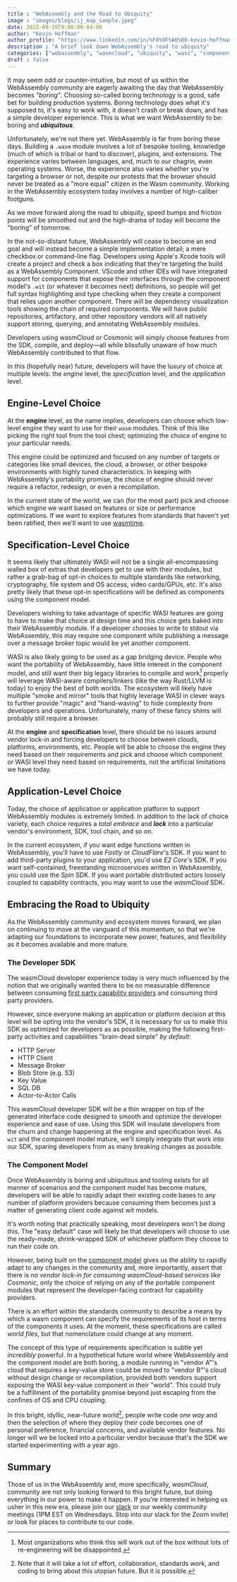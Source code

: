 ```yaml
---
title : "WebAssembly and the Road to Ubiquity"
image : "images/blogs/ij_map_sample.jpeg"
date: 2022-09-19T9:00:00-04:00
author: "Kevin Hoffman"
author_profile: "https://www.linkedin.com/in/%F0%9F%A6%80-kevin-hoffman-9252669/"
description : "A brief look down WebAssembly's road to ubiquity"
categories: ["webassembly", "wasmcloud", "ubiquity", "wasi", "component model"]
draft : false
---
```


It may seem odd or counter-intuitive, but most of us within the WebAssembly community are eagerly awaiting the day that WebAssembly becomes _"boring"_. Choosing so-called boring technology is a good, safe bet for building production systems. Boring technology does what it's supposed to, it's easy to work with, it doesn't crash or break down, and has a simple developer experience. This is what we want WebAssembly to be: boring and **_ubiquitous_**.

Unfortunately, we're not there yet. WebAssembly is far from boring these days. Building a `.wasm`  module involves a lot of bespoke tooling, knowledge (much of which is tribal or hard to discover), plugins, and extensions. The experience varies between languages, and, much to our chagrin, even operating systems. Worse, the experience also varies whether you're targeting a browser or not, despite our protests that the browser should never be treated as a "more equal" citizen in the Wasm community. Working in the WebAssembly ecosystem today involves a number of high-caliber footguns.

As we move forward along the road to ubiquity, speed bumps and friction points will be smoothed out and the high-drama of today will become the "boring" of tomorrow.

In the not-so-distant future, WebAssembly will cease to become an end goal and will instead become a simple implementation detail; a mere checkbox or command-line flag. Developers using Apple's Xcode tools will create a project and check a box indicating that they're targeting the build as a WebAssembly Component. VScode and other IDEs will have integrated support for components that expose their interfaces through the component model's `.wit`  (or whatever it becomes next) definitions, so people will get full syntax highlighting and type checking when they create a component that relies upon another component. There will be dependency visualization tools showing the chain of required components. We will have public repositories, artifactory, and other repository vendors will all natively support storing, querying, and annotating WebAssembly modules.

Developers using wasmCloud or Cosmonic will simply choose features from the SDK, compile, and deploy—all while blissfully unaware of how much WebAssembly contributed to that flow.

In this (hopefully near) future, developers will have the luxury of choice at multiple levels: the _engine_ level, the _specification_ level, and the _application_ level.

## Engine-Level Choice
At the **engine** level, as the name implies, developers can choose which low-level engine they want to use for their `wasm` modules. Think of this like picking the right tool from the tool chest; optimizing the choice of engine to your particular needs.

This engine could be optimized and focused on any number of targets or categories like small devices, the cloud, a browser, or other bespoke environments with highly tuned characteristics. In keeping with WebAssembly's portability promise, the choice of engine should never require a refactor, redesign, or even a recompilation.

In the current state of the world, we can (for the most part) pick and choose which engine we want based on features or size or performance optimizations. If we want to explore features from standards that haven't yet been ratified, then we'll want to use [wasmtime](https://wasmtime.dev/).

## Specification-Level Choice
It seems likely that ultimately WASI will not be a single all-encompassing walled box of extras that developers get to use with their modules, but rather a grab-bag of opt-in choices to multiple standards like networking, cryptography, file system and OS access, video cards/GPUs, etc. It's also pretty likely that these opt-in specifications will be defined as components using the component model.

Developers wishing to take advantage of specific WASI features are going to have to make that choice at design time and this choice gets baked into their WebAssembly module. If a developer chooses to write to stdout via WebAssembly, this may require one component while publishing a message over a message broker topic would be yet another component.

WASI is also likely going to be used as a gap bridging device. People who want the portability of WebAssembly, have little interest in the component model, and still want their big legacy libraries to compile and work[^1] properly will leverage WASI-aware compilers/linkers (like the way Rust/LLVM is today) to enjoy the best of both worlds. The ecosystem will likely have multiple "smoke and mirror" tools that highly leverage WASI in clever ways to further provide "magic" and "hand-waving" to hide complexity from developers and operations. Unfortunately, many of these fancy shims will probably still require a browser.

At the **engine** and **specification** level, there should be no issues around vendor lock-in and forcing developers to choose between clouds, platforms, environments, etc. People will be able to choose the engine they need based on their requirements and pick and choose which component or WASI level they need based on requirements, not the artificial limitations we have today.

## Application-Level Choice
Today, the choice of application or application platform to support WebAssembly modules is extremely limited. In addition to the lack of choice variety, each choice requires a _total embrace_ and **_lock_** into a particular vendor's environment, SDK, tool chain, and so on.

In the current ecosystem, if you want edge functions written in WebAssembly, you'll have to use _Fastly_ or _CloudFlare_'s SDK. If you want to add third-party plugins to your application, you'd use _E2 Core_'s SDK. If you want self-contained, freestanding microservices written in WebAssembly, you could use the _Spin_ SDK. If you want portable distributed actors loosely coupled to capability contracts, you may want to use the _wasmCloud_ SDK.

## Embracing the Road to Ubiquity
As the WebAssembly community and ecosystem moves forward, we plan on continuing to move at the vanguard of this momentum, so that we're adapting our foundations to incorporate new power, features, and flexibility as it becomes available and more mature.

### The Developer SDK
The wasmCloud developer experience today is very much influenced by the notion that we originally wanted there to be no measurable difference between consuming [first party capability providers](https://wasmcloud.dev/app-dev/std-caps/) and consuming third party providers.

However, since everyone making an application or platform decision at this level will be opting into the vendor's SDK, it is necessary for us to make this SDK as optimized for developers as as possible, making the following first-party activities and capabilities "brain-dead simple" _by default_:

* HTTP Server
* HTTP Client
* Message Broker
* Blob Store (e.g. S3)
* Key Value
* SQL DB
* Actor-to-Actor Calls

This wasmCloud developer SDK will be a thin wrapper on top of the generated interface code designed to smooth and optimize the developer experience and ease of use. Using this SDK will insulate developers from the churn and change happening at the engine and specification level. As `wit` and the component model mature, we'll simply integrate that work into our SDK, sparing developers from as many breaking changes as possible.

### The Component Model
Once WebAssembly is boring and ubiquitous and tooling exists for all manner of scenarios and the component model has become mature, developers will be able to rapidly adapt their existing code bases to any number of platform providers because consuming them becomes just a matter of generating client code against wit models.

It's worth noting that practically speaking, most developers won't be doing this. The "easy default" case will likely be that developers will choose to use the ready-made, shrink-wrapped SDK of whichever platform they choose to run their code on.

However, being built on the [component model](https://wasmcloud.com/blog/webassembly_components_and_wasmcloud_actors_a_glimpse_of_the_future/) gives us the ability to rapidly adapt to any changes in the community and, more importantly, assert that there is _no vendor lock-in for consuming wasmCloud-based services like Cosmonic_, only the choice of relying on any of the portable component modules that represent the developer-facing contract for capability providers.

There is an effort within the standards community to describe a means by which a wasm component can specify the requirements of its host in terms of the components it uses. At the moment, these specifications are called _world files_, but that nomenclature could change at any moment.

The concept of this type of requirements specification is subtle yet _incredibly_ powerful. In a hypothetical future world where WebAssembly and the component model are both boring, a module running in "vendor A"'s cloud that requires a key-value store could be moved to "vendor B"'s cloud without design change or recompilation, provided both vendors support exposing the WASI key-value component in their "world". This could truly be a fulfillment of the portability promise beyond just escaping from the confines of OS and CPU coupling.

In this bright, idyllic, near-future world[^2], people write code _one way_ and then the selection of where they deploy their code becomes one of personal preference, financial concerns, and available vendor features. No longer will we be locked into a particular vendor because that's the SDK we started experimenting with a year ago.

## Summary
Those of us in the WebAssembly and, more specifically, _wasmCloud_, community are not only looking forward to this bright future, but doing everything in our power to make it happen. If you're interested in helping us usher in this new era, please join our [slack](https://slack.wasmcloud.com) or our weekly community meetings (1PM EST on Wednesdays. Stop into our slack for the Zoom invite) or look for places to contribute to our code.

[^1]: Most organizations who think this will work out of the box without lots of re-engineering will be disappointed.

[^2]: Note that it will take a lot of effort, collaboration, standards work, and coding to bring about this utopian future. But it _is_ possible.